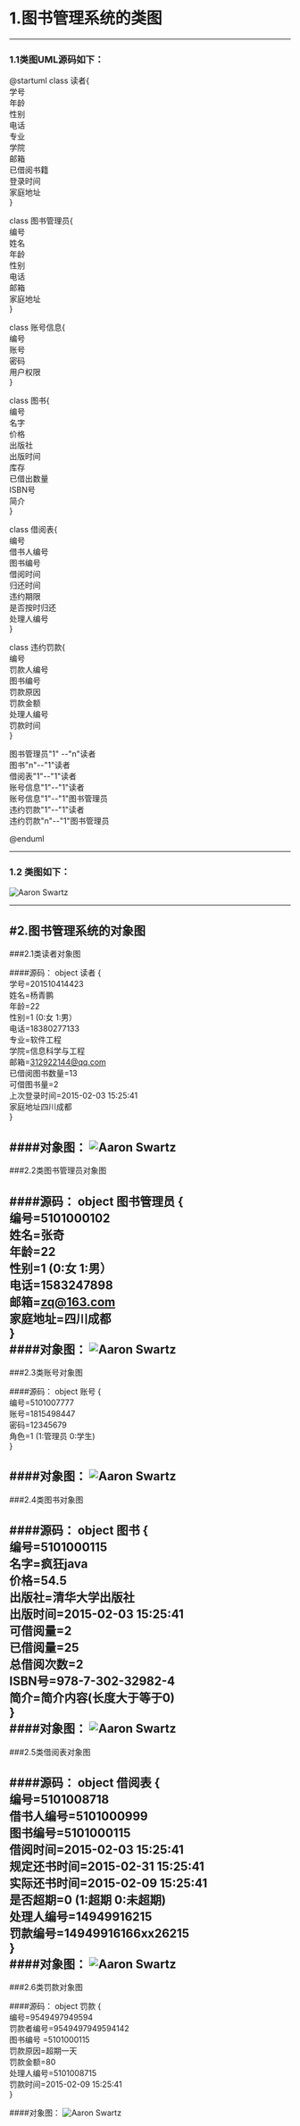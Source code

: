 # 1.图书管理系统的类图
---
### 1.1类图UML源码如下：

@startuml
class 读者{<br>
学号<br>
年龄<br>
性别<br>
电话<br>
专业<br>
学院<br>
邮箱<br>
已借阅书籍<br>
登录时间<br>
家庭地址<br>
}<br>

class 图书管理员{<br>
编号<br>
姓名<br>
年龄<br>
性别<br>
电话<br>
邮箱<br>
家庭地址<br>
}<br>

class 账号信息{<br>
编号<br>
账号<br>
密码<br>
用户权限<br>
}<br>

class 图书{<br>
编号<br>
名字<br>
价格<br>
出版社<br>
出版时间<br>
库存<br>
已借出数量<br>
ISBN号<br>
简介<br>
}<br>

class 借阅表{<br>
编号<br>
借书人编号<br>
图书编号<br>
借阅时间<br>
归还时间<br>
违约期限<br>
是否按时归还<br>
处理人编号<br>
}<br>

class 违约罚款{<br>
编号<br>
罚款人编号<br>
图书编号<br>
罚款原因<br>
罚款金额<br>
处理人编号<br>
罚款时间<br>
}<br>

图书管理员"1" --"n"读者<br>
图书"n"--"1"读者<br>
借阅表"1"--"1"读者<br>
账号信息"1"--"1"读者<br>
账号信息"1"--"1"图书管理员<br>
违约罚款"1"--"1"读者<br>
违约罚款"n"--"1"图书管理员<br>

@enduml

---

### 1.2 类图如下：
![Aaron Swartz](https://raw.githubusercontent.com/312922143/is_analysis/master/test3/shitu.png)

---

#2.图书管理系统的对象图
---
###2.1类读者对象图

####源码：
object 读者 {<br>
学号=201510414423<br>
姓名=杨青鹏<br>
年龄=22<br>
性别=1        (0:女 1:男）<br>
电话=18380277133<br>
专业=软件工程<br>
学院=信息科学与工程<br>
邮箱=312922144@qq.com<br>
已借阅图书数量=13<br>
可借图书量=2<br>
上次登录时间=2015-02-03 15:25:41<br>
家庭地址四川成都<br>
}<br>

####对象图：
![Aaron Swartz](https://raw.githubusercontent.com/312922143/is_analysis/master/test3/duzhe.png)
---
###2.2类图书管理员对象图

####源码：
object 图书管理员 {<br>
编号=5101000102<br>
姓名=张奇<br>
年龄=22<br>
性别=1        (0:女 1:男）<br>
电话=1583247898<br>
邮箱=zq@163.com<br>
家庭地址=四川成都<br>
}<br>
####对象图：
![Aaron Swartz](https://raw.githubusercontent.com/312922143/is_analysis/master/test3/tushuguanliyuan.png)
---
###2.3类账号对象图

####源码：
object 账号 {<br>
编号=5101007777<br>
账号=1815498447<br>
密码=12345679<br>
角色=1      (1:管理员 0:学生)<br>
}<br>

####对象图：
![Aaron Swartz](https://raw.githubusercontent.com/312922143/is_analysis/master/test3/zhanghao.png)
---
###2.4类图书对象图

####源码：
object 图书 {<br>
编号=5101000115<br>
名字=疯狂java<br>
价格=54.5<br>
出版社=清华大学出版社<br>
出版时间=2015-02-03 15:25:41<br>
可借阅量=2<br>
已借阅量=25<br>
总借阅次数=2<br>
ISBN号=978-7-302-32982-4<br>
简介=简介内容(长度大于等于0)<br>
}<br>
####对象图：
![Aaron Swartz](https://raw.githubusercontent.com/312922143/is_analysis/master/test3/tushu.png)
---
###2.5类借阅表对象图

####源码：
object 借阅表 {<br>
编号=5101008718<br>
借书人编号=5101000999<br>
图书编号=5101000115<br>
借阅时间=2015-02-03 15:25:41<br>
规定还书时间=2015-02-31 15:25:41<br>
实际还书时间=2015-02-09 15:25:41<br>
是否超期=0    (1:超期 0:未超期)<br>
处理人编号=14949916215<br>
罚款编号=14949916166xx26215<br>
}<br>
####对象图：
![Aaron Swartz](https://raw.githubusercontent.com/312922143/is_analysis/master/test3/jieyuebiao.png)
---
###2.6类罚款对象图

####源码：
object 罚款 {<br>
编号=9549497949594<br>
罚款者编号=9549497949594142<br>
图书编号 =5101000115<br>
罚款原因=超期一天<br>
罚款金额=80<br>
处理人编号=5101008715<br>
罚款时间=2015-02-09 15:25:41<br>
}<br>

####对象图：
![Aaron Swartz](https://raw.githubusercontent.com/312922143/is_analysis/master/test3/fakuan.png)